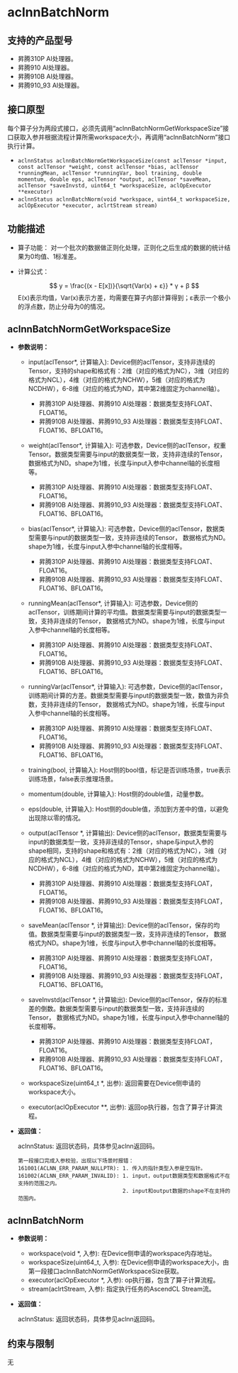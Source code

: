 # aclnnBatchNorm

## 支持的产品型号
- 昇腾310P AI处理器。
- 昇腾910 AI处理器。
- 昇腾910B AI处理器。
- 昇腾910_93 AI处理器。

## 接口原型
每个算子分为两段式接口，必须先调用“aclnnBatchNormGetWorkspaceSize”接口获取入参并根据流程计算所需workspace大小，再调用“aclnnBatchNorm”接口执行计算。

* `aclnnStatus aclnnBatchNormGetWorkspaceSize(const aclTensor *input, const aclTensor *weight, const aclTensor *bias, aclTensor *runningMean, aclTensor *runningVar, bool training, double momentum, double eps, aclTensor *output, aclTensor *saveMean, aclTensor *saveInvstd, uint64_t *workspaceSize, aclOpExecutor **executor)`
* `aclnnStatus aclnnBatchNorm(void *workspace, uint64_t workspaceSize, aclOpExecutor *executor, aclrtStream stream)`

## 功能描述

- 算子功能：
对一个批次的数据做正则化处理，正则化之后生成的数据的统计结果为0均值、1标准差。

- 计算公式：

  $$
  y = \frac{(x - E[x])}{\sqrt{Var(x) + ε}} * γ + β
  $$
  E(x)表示均值，Var(x)表示方差，均需要在算子内部计算得到；ε表示一个极小的浮点数，防止分母为0的情况。

## aclnnBatchNormGetWorkspaceSize

- **参数说明：**
  
  - input(aclTensor*, 计算输入): Device侧的aclTensor，支持非连续的Tensor，支持的shape和格式有：2维（对应的格式为NC），3维（对应的格式为NCL），4维（对应的格式为NCHW），5维（对应的格式为NCDHW），6-8维（对应的格式为ND，其中第2维固定为channel轴）。
    - 昇腾310P AI处理器、昇腾910 AI处理器：数据类型支持FLOAT、FLOAT16。
    - 昇腾910B AI处理器、昇腾910_93 AI处理器：数据类型支持FLOAT、FLOAT16、BFLOAT16。

  - weight(aclTensor*, 计算输入): 可选参数，Device侧的aclTensor，权重Tensor。数据类型需要与input的数据类型一致，支持非连续的Tensor， 数据格式为ND。shape为1维，长度与input入参中channel轴的长度相等。
    - 昇腾310P AI处理器、昇腾910 AI处理器：数据类型支持FLOAT、FLOAT16。
    - 昇腾910B AI处理器、昇腾910_93 AI处理器：数据类型支持FLOAT、FLOAT16、BFLOAT16。

  - bias(aclTensor*, 计算输入): 可选参数，Device侧的aclTensor，数据类型需要与input的数据类型一致，支持非连续的Tensor， 数据格式为ND。shape为1维，长度与input入参中channel轴的长度相等。
    - 昇腾310P AI处理器、昇腾910 AI处理器：数据类型支持FLOAT、FLOAT16。
    - 昇腾910B AI处理器、昇腾910_93 AI处理器：数据类型支持FLOAT、FLOAT16、BFLOAT16。

  - runningMean(aclTensor*, 计算输入): 可选参数，Device侧的aclTensor，训练期间计算的平均值。数据类型需要与input的数据类型一致，支持非连续的Tensor， 数据格式为ND。shape为1维，长度与input入参中channel轴的长度相等。
    - 昇腾310P AI处理器、昇腾910 AI处理器：数据类型支持FLOAT、FLOAT16。
    - 昇腾910B AI处理器、昇腾910_93 AI处理器：数据类型支持FLOAT、FLOAT16、BFLOAT16。

  - runningVar(aclTensor*, 计算输入): 可选参数，Device侧的aclTensor，训练期间计算的方差。数据类型需要与input的数据类型一致，数值为非负数，支持非连续的Tensor， 数据格式为ND。shape为1维，长度与input入参中channel轴的长度相等。
    - 昇腾310P AI处理器、昇腾910 AI处理器：数据类型支持FLOAT、FLOAT16。
    - 昇腾910B AI处理器、昇腾910_93 AI处理器：数据类型支持FLOAT、FLOAT16、BFLOAT16。

  - training(bool, 计算输入): Host侧的bool值，标记是否训练场景，true表示训练场景，false表示推理场景。

  - momentum(double, 计算输入): Host侧的double值，动量参数。

  - eps(double, 计算输入): Host侧的double值，添加到方差中的值，以避免出现除以零的情况。

  - output(aclTensor \*, 计算输出): Device侧的aclTensor，数据类型需要与input的数据类型一致，支持非连续的Tensor，shape与input入参的shape相同，支持的shape和格式有：2维（对应的格式为NC），3维（对应的格式为NCL），4维（对应的格式为NCHW），5维（对应的格式为NCDHW），6-8维（对应的格式为ND，其中第2维固定为channel轴）。
    - 昇腾310P AI处理器、昇腾910 AI处理器：数据类型支持FLOAT，FLOAT16。
    - 昇腾910B AI处理器、昇腾910_93 AI处理器：数据类型支持FLOAT，FLOAT16、BFLOAT16。

  - saveMean(aclTensor \*, 计算输出): Device侧的aclTensor，保存的均值。数据类型需要与input的数据类型一致，支持非连续的Tensor， 数据格式为ND。shape为1维，长度与input入参中channel轴的长度相等。
    - 昇腾310P AI处理器、昇腾910 AI处理器：数据类型支持FLOAT，FLOAT16。
    - 昇腾910B AI处理器、昇腾910_93 AI处理器：数据类型支持FLOAT，FLOAT16、BFLOAT16。

  - saveInvstd(aclTensor \*, 计算输出): Device侧的aclTensor，保存的标准差的倒数。数据类型需要与input的数据类型一致，支持非连续的Tensor， 数据格式为ND。shape为1维，长度与input入参中channel轴的长度相等。
    - 昇腾310P AI处理器、昇腾910 AI处理器：数据类型支持FLOAT，FLOAT16。
    - 昇腾910B AI处理器、昇腾910_93 AI处理器：数据类型支持FLOAT，FLOAT16、BFLOAT16。

  - workspaceSize(uint64_t \*, 出参): 返回需要在Device侧申请的workspace大小。
  
  - executor(aclOpExecutor \*\*, 出参): 返回op执行器，包含了算子计算流程。
  
- **返回值：**

  aclnnStatus: 返回状态码，具体参见aclnn返回码。

  ```
  第一段接口完成入参校验，出现以下场景时报错：
  161001(ACLNN_ERR_PARAM_NULLPTR): 1. 传入的指针类型入参是空指针。
  161002(ACLNN_ERR_PARAM_INVALID): 1. input，output数据类型和数据格式不在支持的范围之内。
                                   2. input和output数据的shape不在支持的范围内。
  ```

## aclnnBatchNorm

- **参数说明：**
  * workspace(void \*, 入参): 在Device侧申请的workspace内存地址。
  * workspaceSize(uint64_t, 入参): 在Device侧申请的workspace大小，由第一段接口aclnnBatchNormGetWorkspaceSize获取。
  * executor(aclOpExecutor \*, 入参): op执行器，包含了算子计算流程。
  * stream(aclrtStream, 入参): 指定执行任务的AscendCL Stream流。

- **返回值：**

  aclnnStatus: 返回状态码，具体参见aclnn返回码。

## 约束与限制
无


